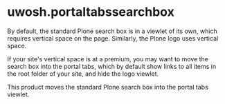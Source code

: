 uwosh.portaltabssearchbox
=========================

By default, the standard Plone search box is in a viewlet of its own, which
requires vertical space on the page. Similarly, the Plone logo uses vertical
space.

If your site's vertical space is at a premium, you may want to move the search
box into the portal tabs, which by default show links to all items in the root
folder of your site, and hide the logo viewlet.

This product moves the standard Plone search box into the portal tabs viewlet.
